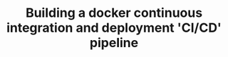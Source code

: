 ---
title: Building a docker continuous integration and deployment 'CI/CD' pipeline
tags: docker, continuous integration, continuous deployment 
---